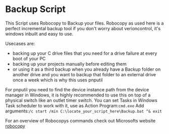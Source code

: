 # Backup Script
This Script uses Robocopy to Backup your files.
Robocopy as used here is a perfect incremental backup tool if you don't worry about verioncontrol, it's windows inbuilt and easy to use.

Usecases are:
- backing up your C drive files that you need for a drive failure at every boot of your PC
- backing up your projects manually before editing them
- or using it as a third backup when you already have a Backup folder on another drive and you want to backup that folder to an external drive once a week which is why this uses pnputil


For pnputil you need to find the device instance path from the device manager in Windows, it is highly recommended to use this on top of a physical switch like an outlet timer switch.
You can set Tasks in Windows Task scheduler to work with it, use as Action Program:`cmd.exe` Add arguments:`/c start /min C:\locate_your_script_here\Backup.bat ^& exit`

For an overview of Robocopys commands check out Microsofts website [robocopy](https://learn.microsoft.com/en-us/windows-server/administration/windows-commands/robocopy)